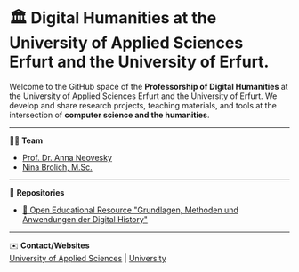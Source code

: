 # 🏛️ Digital Humanities at the University of Applied Sciences Erfurt and the University of Erfurt.

Welcome to the GitHub space of the **Professorship of Digital Humanities** at the University of Applied Sciences Erfurt and the University of Erfurt.
We develop and share research projects, teaching materials, and tools at the intersection of **computer science and the humanities**.  

---

👩‍🏫 **Team**  
- [Prof. Dr. Anna Neovesky](https://github.com/annaneo)
- [Nina Brolich, M.Sc.](https://github.com/nina-bro)

---

📂 **Repositories**  
- [📝 Open Educational Resource "Grundlagen, Methoden und Anwendungen der Digital History"](https://dh-erfurt.github.io/digital-history/home.html)
---

✉️ **Contact/Websites**  
[University of Applied Sciences](https://ai.fh-erfurt.de/neovesky) | [University](https://www.uni-erfurt.de/philosophische-fakultaet/seminare-professuren/historisches-seminar/professuren/dh)
